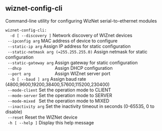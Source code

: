 ## wiznet-config-cli

Command-line utility for configuring WizNet serial-to-ethernet modules

`wiznet-config-cli:`  
`  -d [ --discovery ]` Network discovery of WIZnet devices    
`  --ipconfig arg `    MAC address of device to configure  
`  --static-ip arg `   Assign IP address for static configuration  
`  --static-netmask arg (=255.255.255.0) ` Assign netmask for static configuration  
`  --static-gateway arg ` Assign gateway for static configuration  
`  --dhcp               ` Assign DHCP configuration  
`  --port arg           ` Assign WIZnet server port  
`  -b [ --baud ] arg` Assign baud rate (4800,9600,19200,38400,57600,115200,230400)  
`  --mode-client ` Set the operation mode to CLIENT  
`  --mode-server ` Set the operation mode to SERVER  
`  --mode-mixed  ` Set the operation mode to MIXED  
`  --inactivity arg `  Set the inactivity timeout in seconds (0-65535, 0 to disable)  
`  --reset ` Reset the WIZNet device  
`  -h [ --help ] `  Display this help message  

